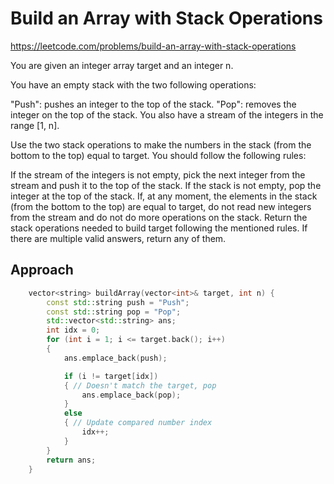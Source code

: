 # Build an Array with Stack Operations

https://leetcode.com/problems/build-an-array-with-stack-operations

You are given an integer array target and an integer n.

You have an empty stack with the two following operations:

"Push": pushes an integer to the top of the stack.
"Pop": removes the integer on the top of the stack.
You also have a stream of the integers in the range [1, n].

Use the two stack operations to make the numbers in the stack (from the bottom to the top) equal to target. You should follow the following rules:

If the stream of the integers is not empty, pick the next integer from the stream and push it to the top of the stack.
If the stack is not empty, pop the integer at the top of the stack.
If, at any moment, the elements in the stack (from the bottom to the top) are equal to target, do not read new integers from the stream and do not do more operations on the stack.
Return the stack operations needed to build target following the mentioned rules. If there are multiple valid answers, return any of them.


## Approach 
``` C++
    vector<string> buildArray(vector<int>& target, int n) {
        const std::string push = "Push";
        const std::string pop = "Pop";
        std::vector<std::string> ans;
        int idx = 0;
        for (int i = 1; i <= target.back(); i++)
        {
            ans.emplace_back(push);

            if (i != target[idx])
            { // Doesn't match the target, pop
                ans.emplace_back(pop);
            }
            else
            { // Update compared number index
                idx++;
            }
        }
        return ans;
    }
```